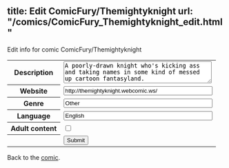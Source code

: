 title: Edit ComicFury/Themightyknight
url: "/comics/ComicFury_Themightyknight_edit.html"
---
Edit info for comic ComicFury/Themightyknight

<form name="comic" action="http://gaepostmail.appspot.com/comic/" method="post">
<table class="comicinfo">
<tr>
<th>Description</th><td><textarea name="description" cols="40" rows="3">A poorly-drawn knight who's kicking ass and taking names in some kind of messed up cartoon fantasyland.</textarea></td>
</tr>
<tr>
<th>Website</th><td><input type="text" name="url" value="http://themightyknight.webcomic.ws/" size="40"/></td>
</tr>
<tr>
<th>Genre</th><td><input type="text" name="genre" value="Other" size="40"/></td>
</tr>
<tr>
<th>Language</th><td><input type="text" name="language" value="English" size="40"/></td>
</tr>
<tr>
<th>Adult content</th><td><input type="checkbox" name="adult" value="adult" /></td>
</tr>
<tr>
<th></th><td>
<input type="hidden" name="comic" value="ComicFury_Themightyknight" />
<input type="submit" name="submit" value="Submit" />
</td>
</tr>
</table>
</form>

Back to the [comic](ComicFury_Themightyknight.html).
